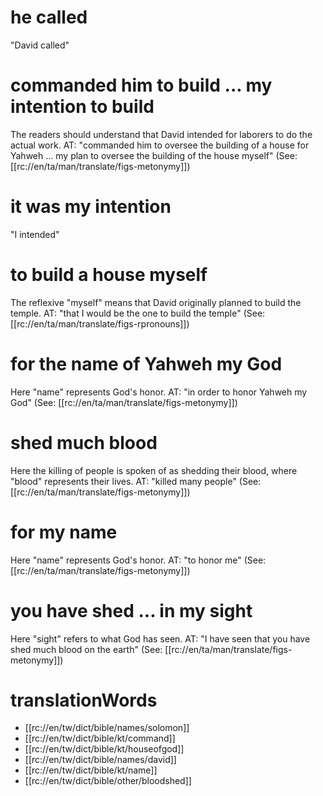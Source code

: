 # he called

"David called"

# commanded him to build ... my intention to build

The readers should understand that David intended for laborers to do the actual work. AT: "commanded him to oversee the building of a house for Yahweh ... my plan to oversee the building of the house myself" (See: [[rc://en/ta/man/translate/figs-metonymy]])

# it was my intention

"I intended"

# to build a house myself

The reflexive "myself" means that David originally planned to build the temple. AT: "that I would be the one to build the temple" (See: [[rc://en/ta/man/translate/figs-rpronouns]])

# for the name of Yahweh my God

Here "name" represents God's honor. AT: "in order to honor Yahweh my God" (See: [[rc://en/ta/man/translate/figs-metonymy]])

# shed much blood

Here the killing of people is spoken of as shedding their blood, where "blood" represents their lives. AT: "killed many people" (See: [[rc://en/ta/man/translate/figs-metonymy]])

# for my name

Here "name" represents God's honor. AT: "to honor me" (See: [[rc://en/ta/man/translate/figs-metonymy]])

# you have shed ... in my sight

Here "sight" refers to what God has seen. AT: "I have seen that you have shed much blood on the earth" (See: [[rc://en/ta/man/translate/figs-metonymy]])

# translationWords

* [[rc://en/tw/dict/bible/names/solomon]]
* [[rc://en/tw/dict/bible/kt/command]]
* [[rc://en/tw/dict/bible/kt/houseofgod]]
* [[rc://en/tw/dict/bible/names/david]]
* [[rc://en/tw/dict/bible/kt/name]]
* [[rc://en/tw/dict/bible/other/bloodshed]]
